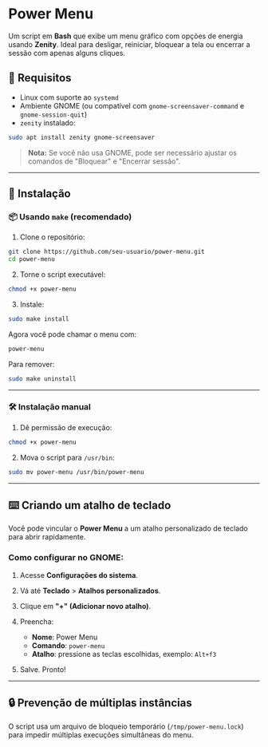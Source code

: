# Power Menu

Um script em **Bash** que exibe um menu gráfico com opções de energia usando **Zenity**. Ideal para desligar, reiniciar, bloquear a tela ou encerrar a sessão com apenas alguns cliques.

## 🧰 Requisitos

- Linux com suporte ao `systemd`
- Ambiente GNOME (ou compatível com `gnome-screensaver-command` e `gnome-session-quit`)
- `zenity` instalado:

```bash
sudo apt install zenity gnome-screensaver
```

> **Nota:** Se você não usa GNOME, pode ser necessário ajustar os comandos de "Bloquear" e "Encerrar sessão".

---

## 🚀 Instalação

### 📦 Usando `make` (recomendado)

1. Clone o repositório:

```bash
git clone https://github.com/seu-usuario/power-menu.git
cd power-menu
```

2. Torne o script executável:

```bash
chmod +x power-menu
```

3. Instale:

```bash
sudo make install
```

Agora você pode chamar o menu com:

```bash
power-menu
```

Para remover:

```bash
sudo make uninstall
```

---

### 🛠️ Instalação manual

1. Dê permissão de execução:

```bash
chmod +x power-menu
```

2. Mova o script para `/usr/bin`:

```bash
sudo mv power-menu /usr/bin/power-menu
```

---

## ⌨️ Criando um atalho de teclado

Você pode vincular o **Power Menu** a um atalho personalizado de teclado para abrir rapidamente.

### Como configurar no GNOME:

1. Acesse **Configurações do sistema**.
2. Vá até **Teclado** > **Atalhos personalizados**.
3. Clique em **"+" (Adicionar novo atalho)**.
4. Preencha:
   - **Nome**: Power Menu
   - **Comando**: `power-menu`
   - **Atalho**: pressione as teclas escolhidas, exemplo: `Alt+f3`

5. Salve. Pronto!

---

## 🔒 Prevenção de múltiplas instâncias

O script usa um arquivo de bloqueio temporário (`/tmp/power-menu.lock`) para impedir múltiplas execuções simultâneas do menu.
